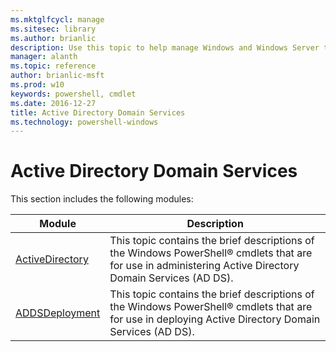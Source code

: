 ```yaml
---
ms.mktglfcycl: manage
ms.sitesec: library
ms.author: brianlic
description: Use this topic to help manage Windows and Windows Server technologies with Windows PowerShell.Active Directory Domain Services Windows PowerShell modules
manager: alanth
ms.topic: reference
author: brianlic-msft
ms.prod: w10
keywords: powershell, cmdlet
ms.date: 2016-12-27
title: Active Directory Domain Services
ms.technology: powershell-windows
---
```



# Active Directory Domain Services

This section includes the following modules:

| Module | Description |
| - | - |
| [ActiveDirectory](administration/index.md) | This topic contains the brief descriptions of the Windows PowerShell® cmdlets that are for use in administering Active Directory Domain Services (AD DS). |
| [ADDSDeployment](deployment/index.md) | This topic contains the brief descriptions of the Windows PowerShell® cmdlets that are for use in deploying Active Directory Domain Services (AD DS).  |

